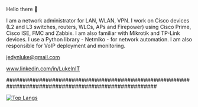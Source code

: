 Hello there 👋

I am a network administrator for LAN, WLAN, VPN. I work on Cisco devices (L2 and L3 switches, routers, WLCs, APs and Firepower) using Cisco Prime, Cisco ISE, FMC and Zabbix. I am also familiar with Mikrotik and TP-Link devices. I use a Python library - Netmiko - for network automation. I am also responsible for VoIP deployment and monitoring.

jedynluke@gmail.com 

www.linkedin.com/in/LukeInIT

######################################################################################################

[![Top Langs](https://github-readme-stats.vercel.app/api/top-langs/?username=IamLukeInIT&layout=compact&theme=blue-green)](https://github.com/anuraghazra/github-readme-stats)
